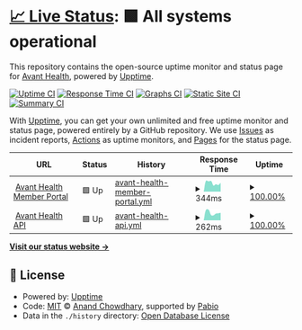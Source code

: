 # [📈 Live Status](https://status.avanthealth.ai): <!--live status--> **🟩 All systems operational**

This repository contains the open-source uptime monitor and status page for [Avant Health](https://status.avanthealth.ai), powered by [Upptime](https://github.com/upptime/upptime).

[![Uptime CI](https://github.com/AvantHealth/avant-status/workflows/Uptime%20CI/badge.svg)](https://github.com/AvantHealth/avant-status/actions?query=workflow%3A%22Uptime+CI%22)
[![Response Time CI](https://github.com/AvantHealth/avant-status/workflows/Response%20Time%20CI/badge.svg)](https://github.com/AvantHealth/avant-status/actions?query=workflow%3A%22Response+Time+CI%22)
[![Graphs CI](https://github.com/AvantHealth/avant-status/workflows/Graphs%20CI/badge.svg)](https://github.com/AvantHealth/avant-status/actions?query=workflow%3A%22Graphs+CI%22)
[![Static Site CI](https://github.com/AvantHealth/avant-status/workflows/Static%20Site%20CI/badge.svg)](https://github.com/AvantHealth/avant-status/actions?query=workflow%3A%22Static+Site+CI%22)
[![Summary CI](https://github.com/AvantHealth/avant-status/workflows/Summary%20CI/badge.svg)](https://github.com/AvantHealth/avant-status/actions?query=workflow%3A%22Summary+CI%22)

With [Upptime](https://upptime.js.org), you can get your own unlimited and free uptime monitor and status page, powered entirely by a GitHub repository. We use [Issues](https://github.com/AvantHealth/avant-status/issues) as incident reports, [Actions](https://github.com/AvantHealth/avant-status/actions) as uptime monitors, and [Pages](https://status.avanthealth.ai) for the status page.

<!--start: status pages-->
<!-- This summary is generated by Upptime (https://github.com/upptime/upptime) -->
<!-- Do not edit this manually, your changes will be overwritten -->
<!-- prettier-ignore -->
| URL | Status | History | Response Time | Uptime |
| --- | ------ | ------- | ------------- | ------ |
| <img alt="" src="https://icons.duckduckgo.com/ip3/app.avanthealth.ai.ico" height="13"> [Avant Health Member Portal](https://app.avanthealth.ai) | 🟩 Up | [avant-health-member-portal.yml](https://github.com/AvantHealth/avant-status/commits/HEAD/history/avant-health-member-portal.yml) | <details><summary><img alt="Response time graph" src="./graphs/avant-health-member-portal/response-time-week.png" height="20"> 344ms</summary><br><a href="https://status.avanthealth.ai/history/avant-health-member-portal"><img alt="Response time 358" src="https://img.shields.io/endpoint?url=https%3A%2F%2Fraw.githubusercontent.com%2FAvantHealth%2Favant-status%2FHEAD%2Fapi%2Favant-health-member-portal%2Fresponse-time.json"></a><br><a href="https://status.avanthealth.ai/history/avant-health-member-portal"><img alt="24-hour response time 347" src="https://img.shields.io/endpoint?url=https%3A%2F%2Fraw.githubusercontent.com%2FAvantHealth%2Favant-status%2FHEAD%2Fapi%2Favant-health-member-portal%2Fresponse-time-day.json"></a><br><a href="https://status.avanthealth.ai/history/avant-health-member-portal"><img alt="7-day response time 344" src="https://img.shields.io/endpoint?url=https%3A%2F%2Fraw.githubusercontent.com%2FAvantHealth%2Favant-status%2FHEAD%2Fapi%2Favant-health-member-portal%2Fresponse-time-week.json"></a><br><a href="https://status.avanthealth.ai/history/avant-health-member-portal"><img alt="30-day response time 356" src="https://img.shields.io/endpoint?url=https%3A%2F%2Fraw.githubusercontent.com%2FAvantHealth%2Favant-status%2FHEAD%2Fapi%2Favant-health-member-portal%2Fresponse-time-month.json"></a><br><a href="https://status.avanthealth.ai/history/avant-health-member-portal"><img alt="1-year response time 358" src="https://img.shields.io/endpoint?url=https%3A%2F%2Fraw.githubusercontent.com%2FAvantHealth%2Favant-status%2FHEAD%2Fapi%2Favant-health-member-portal%2Fresponse-time-year.json"></a></details> | <details><summary><a href="https://status.avanthealth.ai/history/avant-health-member-portal">100.00%</a></summary><a href="https://status.avanthealth.ai/history/avant-health-member-portal"><img alt="All-time uptime 100.00%" src="https://img.shields.io/endpoint?url=https%3A%2F%2Fraw.githubusercontent.com%2FAvantHealth%2Favant-status%2FHEAD%2Fapi%2Favant-health-member-portal%2Fuptime.json"></a><br><a href="https://status.avanthealth.ai/history/avant-health-member-portal"><img alt="24-hour uptime 100.00%" src="https://img.shields.io/endpoint?url=https%3A%2F%2Fraw.githubusercontent.com%2FAvantHealth%2Favant-status%2FHEAD%2Fapi%2Favant-health-member-portal%2Fuptime-day.json"></a><br><a href="https://status.avanthealth.ai/history/avant-health-member-portal"><img alt="7-day uptime 100.00%" src="https://img.shields.io/endpoint?url=https%3A%2F%2Fraw.githubusercontent.com%2FAvantHealth%2Favant-status%2FHEAD%2Fapi%2Favant-health-member-portal%2Fuptime-week.json"></a><br><a href="https://status.avanthealth.ai/history/avant-health-member-portal"><img alt="30-day uptime 100.00%" src="https://img.shields.io/endpoint?url=https%3A%2F%2Fraw.githubusercontent.com%2FAvantHealth%2Favant-status%2FHEAD%2Fapi%2Favant-health-member-portal%2Fuptime-month.json"></a><br><a href="https://status.avanthealth.ai/history/avant-health-member-portal"><img alt="1-year uptime 100.00%" src="https://img.shields.io/endpoint?url=https%3A%2F%2Fraw.githubusercontent.com%2FAvantHealth%2Favant-status%2FHEAD%2Fapi%2Favant-health-member-portal%2Fuptime-year.json"></a></details>
| <img alt="" src="https://app.avanthealth.ai/favicon.ico" height="13"> [Avant Health API](https://app-api.avanthealth.ai) | 🟩 Up | [avant-health-api.yml](https://github.com/AvantHealth/avant-status/commits/HEAD/history/avant-health-api.yml) | <details><summary><img alt="Response time graph" src="./graphs/avant-health-api/response-time-week.png" height="20"> 262ms</summary><br><a href="https://status.avanthealth.ai/history/avant-health-api"><img alt="Response time 231" src="https://img.shields.io/endpoint?url=https%3A%2F%2Fraw.githubusercontent.com%2FAvantHealth%2Favant-status%2FHEAD%2Fapi%2Favant-health-api%2Fresponse-time.json"></a><br><a href="https://status.avanthealth.ai/history/avant-health-api"><img alt="24-hour response time 261" src="https://img.shields.io/endpoint?url=https%3A%2F%2Fraw.githubusercontent.com%2FAvantHealth%2Favant-status%2FHEAD%2Fapi%2Favant-health-api%2Fresponse-time-day.json"></a><br><a href="https://status.avanthealth.ai/history/avant-health-api"><img alt="7-day response time 262" src="https://img.shields.io/endpoint?url=https%3A%2F%2Fraw.githubusercontent.com%2FAvantHealth%2Favant-status%2FHEAD%2Fapi%2Favant-health-api%2Fresponse-time-week.json"></a><br><a href="https://status.avanthealth.ai/history/avant-health-api"><img alt="30-day response time 233" src="https://img.shields.io/endpoint?url=https%3A%2F%2Fraw.githubusercontent.com%2FAvantHealth%2Favant-status%2FHEAD%2Fapi%2Favant-health-api%2Fresponse-time-month.json"></a><br><a href="https://status.avanthealth.ai/history/avant-health-api"><img alt="1-year response time 231" src="https://img.shields.io/endpoint?url=https%3A%2F%2Fraw.githubusercontent.com%2FAvantHealth%2Favant-status%2FHEAD%2Fapi%2Favant-health-api%2Fresponse-time-year.json"></a></details> | <details><summary><a href="https://status.avanthealth.ai/history/avant-health-api">100.00%</a></summary><a href="https://status.avanthealth.ai/history/avant-health-api"><img alt="All-time uptime 100.00%" src="https://img.shields.io/endpoint?url=https%3A%2F%2Fraw.githubusercontent.com%2FAvantHealth%2Favant-status%2FHEAD%2Fapi%2Favant-health-api%2Fuptime.json"></a><br><a href="https://status.avanthealth.ai/history/avant-health-api"><img alt="24-hour uptime 100.00%" src="https://img.shields.io/endpoint?url=https%3A%2F%2Fraw.githubusercontent.com%2FAvantHealth%2Favant-status%2FHEAD%2Fapi%2Favant-health-api%2Fuptime-day.json"></a><br><a href="https://status.avanthealth.ai/history/avant-health-api"><img alt="7-day uptime 100.00%" src="https://img.shields.io/endpoint?url=https%3A%2F%2Fraw.githubusercontent.com%2FAvantHealth%2Favant-status%2FHEAD%2Fapi%2Favant-health-api%2Fuptime-week.json"></a><br><a href="https://status.avanthealth.ai/history/avant-health-api"><img alt="30-day uptime 100.00%" src="https://img.shields.io/endpoint?url=https%3A%2F%2Fraw.githubusercontent.com%2FAvantHealth%2Favant-status%2FHEAD%2Fapi%2Favant-health-api%2Fuptime-month.json"></a><br><a href="https://status.avanthealth.ai/history/avant-health-api"><img alt="1-year uptime 100.00%" src="https://img.shields.io/endpoint?url=https%3A%2F%2Fraw.githubusercontent.com%2FAvantHealth%2Favant-status%2FHEAD%2Fapi%2Favant-health-api%2Fuptime-year.json"></a></details>

<!--end: status pages-->

[**Visit our status website →**](https://status.avanthealth.ai)

## 📄 License

- Powered by: [Upptime](https://github.com/upptime/upptime)
- Code: [MIT](./LICENSE) © [Anand Chowdhary](https://anandchowdhary.com), supported by [Pabio](https://pabio.com)
- Data in the `./history` directory: [Open Database License](https://opendatacommons.org/licenses/odbl/1-0/)
